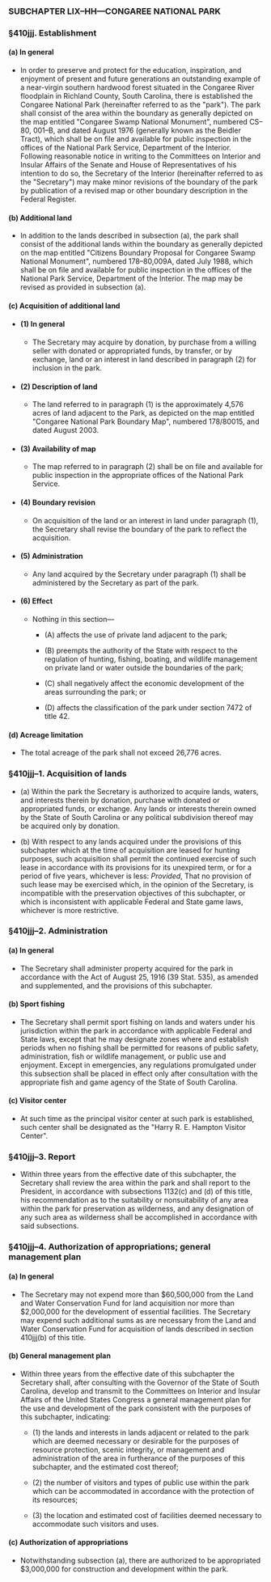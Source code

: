 ### SUBCHAPTER LIX–HH—CONGAREE NATIONAL PARK

### §410jjj. Establishment
#### (a) In general
* In order to preserve and protect for the education, inspiration, and enjoyment of present and future generations an outstanding example of a near-virgin southern hardwood forest situated in the Congaree River floodplain in Richland County, South Carolina, there is established the Congaree National Park (hereinafter referred to as the "park"). The park shall consist of the area within the boundary as generally depicted on the map entitled "Congaree Swamp National Monument", numbered CS–80, 001–B, and dated August 1976 (generally known as the Beidler Tract), which shall be on file and available for public inspection in the offices of the National Park Service, Department of the Interior. Following reasonable notice in writing to the Committees on Interior and Insular Affairs of the Senate and House of Representatives of his intention to do so, the Secretary of the Interior (hereinafter referred to as the "Secretary") may make minor revisions of the boundary of the park by publication of a revised map or other boundary description in the Federal Register.

#### (b) Additional land
* In addition to the lands described in subsection (a), the park shall consist of the additional lands within the boundary as generally depicted on the map entitled "Citizens Boundary Proposal for Congaree Swamp National Monument", numbered 178–80,009A, dated July 1988, which shall be on file and available for public inspection in the offices of the National Park Service, Department of the Interior. The map may be revised as provided in subsection (a).

#### (c) Acquisition of additional land
* #### (1) In general
  * The Secretary may acquire by donation, by purchase from a willing seller with donated or appropriated funds, by transfer, or by exchange, land or an interest in land described in paragraph (2) for inclusion in the park.

* #### (2) Description of land
  * The land referred to in paragraph (1) is the approximately 4,576 acres of land adjacent to the Park, as depicted on the map entitled "Congaree National Park Boundary Map", numbered 178/80015, and dated August 2003.

* #### (3) Availability of map
  * The map referred to in paragraph (2) shall be on file and available for public inspection in the appropriate offices of the National Park Service.

* #### (4) Boundary revision
  * On acquisition of the land or an interest in land under paragraph (1), the Secretary shall revise the boundary of the park to reflect the acquisition.

* #### (5) Administration
  * Any land acquired by the Secretary under paragraph (1) shall be administered by the Secretary as part of the park.

* #### (6) Effect
  * Nothing in this section—

    * (A) affects the use of private land adjacent to the park;

    * (B) preempts the authority of the State with respect to the regulation of hunting, fishing, boating, and wildlife management on private land or water outside the boundaries of the park;

    * (C) shall negatively affect the economic development of the areas surrounding the park; or

    * (D) affects the classification of the park under section 7472 of title 42.

#### (d) Acreage limitation
* The total acreage of the park shall not exceed 26,776 acres.

### §410jjj–1. Acquisition of lands
* (a) Within the park the Secretary is authorized to acquire lands, waters, and interests therein by donation, purchase with donated or appropriated funds, or exchange. Any lands or interests therein owned by the State of South Carolina or any political subdivision thereof may be acquired only by donation.

* (b) With respect to any lands acquired under the provisions of this subchapter which at the time of acquisition are leased for hunting purposes, such acquisition shall permit the continued exercise of such lease in accordance with its provisions for its unexpired term, or for a period of five years, whichever is less: _Provided_, That no provision of such lease may be exercised which, in the opinion of the Secretary, is incompatible with the preservation objectives of this subchapter, or which is inconsistent with applicable Federal and State game laws, whichever is more restrictive.

### §410jjj–2. Administration
#### (a) In general
* The Secretary shall administer property acquired for the park in accordance with the Act of August 25, 1916 (39 Stat. 535), as amended and supplemented, and the provisions of this subchapter.

#### (b) Sport fishing
* The Secretary shall permit sport fishing on lands and waters under his jurisdiction within the park in accordance with applicable Federal and State laws, except that he may designate zones where and establish periods when no fishing shall be permitted for reasons of public safety, administration, fish or wildlife management, or public use and enjoyment. Except in emergencies, any regulations promulgated under this subsection shall be placed in effect only after consultation with the appropriate fish and game agency of the State of South Carolina.

#### (c) Visitor center
* At such time as the principal visitor center at such park is established, such center shall be designated as the "Harry R. E. Hampton Visitor Center".

### §410jjj–3. Report
* Within three years from the effective date of this subchapter, the Secretary shall review the area within the park and shall report to the President, in accordance with subsections 1132(c) and (d) of this title, his recommendation as to the suitability or nonsuitability of any area within the park for preservation as wilderness, and any designation of any such area as wilderness shall be accomplished in accordance with said subsections.

### §410jjj–4. Authorization of appropriations; general management plan
#### (a) In general
* The Secretary may not expend more than $60,500,000 from the Land and Water Conservation Fund for land acquisition nor more than $2,000,000 for the development of essential facilities. The Secretary may expend such additional sums as are necessary from the Land and Water Conservation Fund for acquisition of lands described in section 410jjj(b) of this title.

#### (b) General management plan
* Within three years from the effective date of this subchapter the Secretary shall, after consulting with the Governor of the State of South Carolina, develop and transmit to the Committees on Interior and Insular Affairs of the United States Congress a general management plan for the use and development of the park consistent with the purposes of this subchapter, indicating:

  * (1) the lands and interests in lands adjacent or related to the park which are deemed necessary or desirable for the purposes of resource protection, scenic integrity, or management and administration of the area in furtherance of the purposes of this subchapter, and the estimated cost thereof;

  * (2) the number of visitors and types of public use within the park which can be accommodated in accordance with the protection of its resources;

  * (3) the location and estimated cost of facilities deemed necessary to accommodate such visitors and uses.

#### (c) Authorization of appropriations
* Notwithstanding subsection (a), there are authorized to be appropriated $3,000,000 for construction and development within the park.